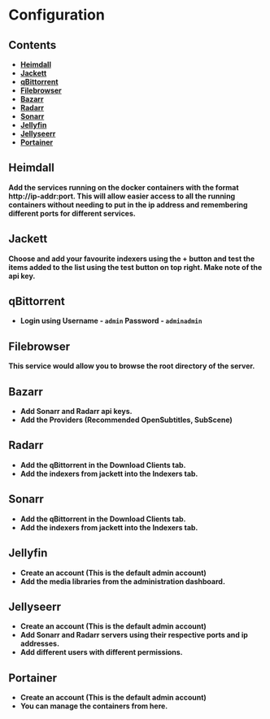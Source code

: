 # Configuration 

## <b>Contents
- [Heimdall](https://github.com/useraid/AutomatedMediaSrv/blob/main/docs/Configuration.md#Heimdall)
- [Jackett](https://github.com/useraid/AutomatedMediaSrv/blob/main/docs/Configuration.md#Jackett)
- [qBittorrent](https://github.com/useraid/AutomatedMediaSrv/blob/main/docs/Configuration.md#qBittorrent)
- [Filebrowser](https://github.com/useraid/AutomatedMediaSrv/blob/main/docs/Configuration.md#Filebrowser)
- [Bazarr](https://github.com/useraid/AutomatedMediaSrv/blob/main/docs/Configuration.md#Bazarr)
- [Radarr](https://github.com/useraid/AutomatedMediaSrv/blob/main/docs/Configuration.md#Radarr)
- [Sonarr](https://github.com/useraid/AutomatedMediaSrv/blob/main/docs/Configuration.md#Sonarr)
- [Jellyfin](https://github.com/useraid/AutomatedMediaSrv/blob/main/docs/Configuration.md#Jellyfin)
- [Jellyseerr](https://github.com/useraid/AutomatedMediaSrv/blob/main/docs/Configuration.md#Jellyseerr)
- [Portainer](https://github.com/useraid/AutomatedMediaSrv/blob/main/docs/Configuration.md#Portainer)

## Heimdall

Add the services running on the docker containers with the format http://ip-addr:port. This will allow easier access to all the running containers without needing to put in the ip address and remembering different ports for different services.

## Jackett

Choose and add your favourite indexers using the + button and test the items added to the list using the test button on top right.
Make note of the api key.

## qBittorrent
- Login using Username - `admin` Password - `adminadmin`
## Filebrowser

This service would allow you to browse the root directory of the server.

## Bazarr

- Add Sonarr and Radarr api keys.
- Add the Providers (Recommended OpenSubtitles, SubScene)

## Radarr

- Add the qBittorrent in the Download Clients tab.
- Add the indexers from jackett into the Indexers tab.

## Sonarr

- Add the qBittorrent in the Download Clients tab.
- Add the indexers from jackett into the Indexers tab.

## Jellyfin

- Create an account (This is the default admin account)
- Add the media libraries from the administration dashboard.

## Jellyseerr

- Create an account (This is the default admin account)
- Add Sonarr and Radarr servers using their respective ports and ip addresses.
- Add different users with different permissions.
## Portainer

- Create an account (This is the default admin account)
- You can manage the containers from here.
